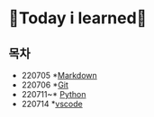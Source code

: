 # 👻Today i learned🧠

## 목차

* 220705 *[Markdown](./Markdown)
* 220706 *[Git](./Git)
* 220711~* [Python](./Python)
* 220714 *[vscode](./vscode)